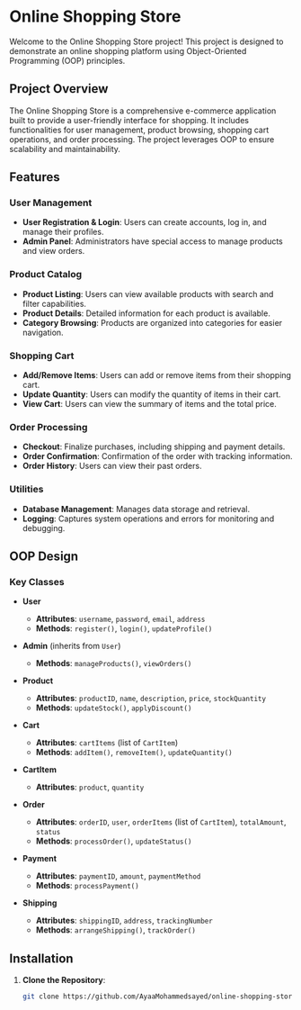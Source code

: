 # Online Shopping Store

Welcome to the Online Shopping Store project! This project is designed to demonstrate an online shopping platform using Object-Oriented Programming (OOP) principles.

## Project Overview

The Online Shopping Store is a comprehensive e-commerce application built to provide a user-friendly interface for shopping. It includes functionalities for user management, product browsing, shopping cart operations, and order processing. The project leverages OOP to ensure scalability and maintainability.

## Features

### User Management

- **User Registration & Login**: Users can create accounts, log in, and manage their profiles.
- **Admin Panel**: Administrators have special access to manage products and view orders.

### Product Catalog

- **Product Listing**: Users can view available products with search and filter capabilities.
- **Product Details**: Detailed information for each product is available.
- **Category Browsing**: Products are organized into categories for easier navigation.

### Shopping Cart

- **Add/Remove Items**: Users can add or remove items from their shopping cart.
- **Update Quantity**: Users can modify the quantity of items in their cart.
- **View Cart**: Users can view the summary of items and the total price.

### Order Processing

- **Checkout**: Finalize purchases, including shipping and payment details.
- **Order Confirmation**: Confirmation of the order with tracking information.
- **Order History**: Users can view their past orders.

### Utilities

- **Database Management**: Manages data storage and retrieval.
- **Logging**: Captures system operations and errors for monitoring and debugging.

## OOP Design

### Key Classes

- **User**
  - **Attributes**: `username`, `password`, `email`, `address`
  - **Methods**: `register()`, `login()`, `updateProfile()`
  
- **Admin** (inherits from `User`)
  - **Methods**: `manageProducts()`, `viewOrders()`
  
- **Product**
  - **Attributes**: `productID`, `name`, `description`, `price`, `stockQuantity`
  - **Methods**: `updateStock()`, `applyDiscount()`
  
- **Cart**
  - **Attributes**: `cartItems` (list of `CartItem`)
  - **Methods**: `addItem()`, `removeItem()`, `updateQuantity()`
  
- **CartItem**
  - **Attributes**: `product`, `quantity`
  
- **Order**
  - **Attributes**: `orderID`, `user`, `orderItems` (list of `CartItem`), `totalAmount`, `status`
  - **Methods**: `processOrder()`, `updateStatus()`
  
- **Payment**
  - **Attributes**: `paymentID`, `amount`, `paymentMethod`
  - **Methods**: `processPayment()`
  
- **Shipping**
  - **Attributes**: `shippingID`, `address`, `trackingNumber`
  - **Methods**: `arrangeShipping()`, `trackOrder()`

## Installation

1. **Clone the Repository**:
   ```bash
   git clone https://github.com/AyaaMohammedsayed/online-shopping-store.git

